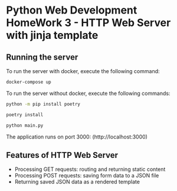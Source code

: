 # Python Web Development HomeWork 3 - HTTP Web Server with jinja template

## Running the server
To run the server with docker, execute the following command:

```bash
docker-compose up
```
To run the server without docker, execute the following commands:

```bash
python -m pip install poetry

poetry install

python main.py
```

The application runs on port 3000: (http://localhost:3000)

## Features of HTTP Web Server
* Processing GET requests:  routing and returning static content
* Processing POST requests:  saving form data to a JSON file
* Returning saved JSON data as a rendered template